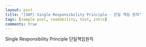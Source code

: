 ```yaml
---
layout: post
title: "[OOP] Single Responsibility Principle - 단일 책임 원칙"
tags: [sample post, readability, test, intro]
comments: true
---
```



Single Responsibility Principle
단일책임원칙
